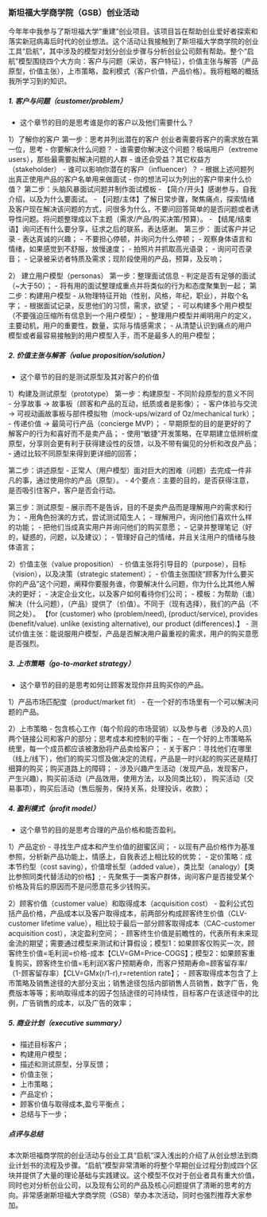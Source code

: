 ### 斯坦福大学商学院（GSB）创业活动

今年年中我参与了斯坦福大学“重建”创业项目。该项目旨在帮助创业爱好者探索和落实新冠病毒后时代的创业想法。这个活动让我接触到了斯坦福大学商学院的创业工具“启航”，其中涉及的模型对划分创业步骤与分析创业公司颇有帮助。整个“启航”模型围绕四个大方向：客户与问题（采访，客户特征），价值主张与解答（产品原型，价值主张），上市策略，盈利模式（客户价值，产品价格）。我将粗略的概括我所学习到的知识。


##### 1. 客户与问题（customer/problem）
- 这个章节的目的是思考谁是你的客户以及他们需要什么？

1）了解你的客户
第一步：思考并列出潜在的客户
创业者需要将客户的需求放在第一位，思考
    - 你要解决什么问题？
    - 谁需要你解决这个问题？极端用户（extreme users），那些最需要拟解决问题的人群
    - 谁还会受益？其它权益方（stakeholder）
    - 谁可以影响你潜在的客户（influencer）？
    - 根据上述问题列出真正使用产品的客户名单用来做面试
    - 你的想法可以为列出的客户带来什么价值？
第二步：头脑风暴面试问题并制作面试模板
    - 【简介/开头】感谢参与，自我介绍，以及为什么要面试。 
    - 【问题/主体】了解日常步骤，聚焦痛点，探索情绪及客户现在解决该问题的方式，问很多为什么，不要问回答简单的是否问题或者诱导性问题。将问题整理成以下主题（需求/产品/购买决策/预算）。
    - 【结尾/结束语】询问还有什么要分享，征求之后的联系，表达感谢。
第三步： 面试客户并记录
    - 表达真诚的兴趣；
    - 不要担心停顿，并询问为什么停顿；
    - 观察身体语言和情绪，如果感觉到不舒服，放慢速度；
    - 拍照片并抓取高光语录；
    - 询问可否录音；
    - 记录被采访者特质及需求；现阶段使用的产品，预算，及反响；
   
2） 建立用户模型（personas）
第一步：整理面试信息
    - 判定是否有足够的面试（~大于50）；
    - 将有用的面试整理成重点并将类似的行为和态度聚集到一起；
第二步：构建用户模型
    - 从物理特征开始（性别，风格，年纪，职业），并取个名字；
    - 根据面试记录，反思他们的习惯，需求，欲望；
    - 可以构建多个用户模型（不要强迫压缩所有信息到一个用户模型）；
    - 整理用户模型并阐明用户的定义，主要动机，用户的重要性，数量，实际与情感需求；
    - 从清楚认识到痛点的用户模型或者最容易接触到的用户模型入手，而不是最多人的用户模型；
    
##### 2. 价值主张与解答（value proposition/solution）
- 这个章节的目的是测试原型及其对客户的价值

1）构建及测试原型（prototype）
第一步：构建原型
    - 不同阶段原型的意义不同
        - 分享故事 -> 故事板（顾客和产品的互动，纸质或者是影像）；
        - 客户体验与交流 -> 可视动画故事板与部件模拟物（mock-ups/wizard of Oz/mechanical turk）；
        - 传递价值 -> 最简可行产品（concierge MVP）；
    - 早期原型的目的是更好的了解客户的行为和喜好而不是卖产品；
    - 使用“敏捷”开发策略，在早期建立低辨析度原型，分享则会更有利于获得建设性的反馈，以及不带有偏见的分析和改良产品；
    - 通过比较不同原型来得到更详细的回答；

第二步：讲述原型
    - 正常人（用户模型）面对巨大的困难（问题）去完成一件非凡的事，通过使用你的产品（原型）。
    - 4个要点：主要的目的，是否获得注意，是否吸引住客户，客户是否会行动。
    
第三步：测试原型
    - 展示而不是告诉，目的不是卖产品而是理解用户的需求和行为；
    - 用角色扮演的方式，尝试测试陌生人；
    - 理解用户，询问他们喜欢什么样的功能；
    - 把他们当成真实用户并询问他们的购买意愿；
    - 记录并整理笔记（好的，疑惑的，问题，以及建议）；
    - 管理好自己的情绪，并且关注用户的情绪与肢体语言；


2）价值主张（value proposition）
    - 价值主张将引导目的（purpose），目标（vision），以及决策（strategic statement）；
    - 价值主张围绕“顾客为什么要买你的产品”这个问题，阐释你要服务谁，你要解决什么问题，你为什么比其他人解决的更好；
    - 决定企业文化，以及客户如何看待你们公司；
    - 模板：为帮助（谁）解决（什么问题），（产品）提供了（价值）。不同于（现有选择），我们的产品（不同之处）。 【for (customer) who (problem/need), (product/service), provides (benefit/value). unlike (existing alternative), our product (differences).】
    - 测试价值主张：能说服用户模型，产品是否解决用户最重视的需求，用户的购买意愿是否强烈。
    

##### 3. 上市策略（go-to-market strategy）
- 这个章节的目的是思考如何让顾客发现你并且购买你的产品。

1）产品市场匹配度（product/market fit）
    - 在一个好的市场里有一个可以解决问题的产品。

2）上市策略
    - 包含核心工作（每个阶段的市场营销）以及参与者（涉及的人员）两个链接公司和客户的部分；思考成本和控制的平衡；
    - 在一个好的上市策略系统里，每一个成员都应该被激励将产品卖给客户；
    - 关于客户：寻找他们在哪里（线上/线下），他们的购买习惯及做决定的流程，产品是一时兴起的购买还是精打细算的购买；购买道路上的障碍；
    - 涉及兴趣产生活动（发现产品，发现客户，产生兴趣），购买前活动（产品效用，使用方法，以及同类比较）， 购买活动（交易事项），购买后活动（售后服务，保持关系，处理投诉，收款）；
    
    
##### 4. 盈利模式（profit model）
- 这个章节的目的是思考合理的产品价格和能否盈利。

1）产品定价
    - 寻找生产成本和产生价值的甜蜜区间；
    - 以现有产品价格作为基准参照，分析新产品功能上，情感上，自我表述上相比较的优势；
    - 定价策略：成本节约型（cost saving），价值增长型（added value），类比型（analogy）【类比参照同类代替活动的价格】;
    - 先聚焦于一类客户群体，询问客户是否接受某个价格及背后的原因而不是问愿意花多少钱购买。


2）顾客价值（customer value）和取得成本（acquisition cost）
    - 盈利公式包括产品价格，产品成本以及客户取得成本，前两部分构成顾客终生价值（CLV-customer lifetime value），相比较于最后一部分顾客取得成本（CAC-customer acquisition cost），决定盈利空间；
    - 顾客终生价值是前瞻性的，代表所有未来现金流的期望；需要通过模型来测试和计算假设；模型1：如果顾客仅购买一次，顾客终生价值=毛利润=价格-成本【CLV=GM=Price-COGS】；模型2：如果顾客重复购买，顾客终生价值=毛利润X客户预期寿命，而客户预期寿命=顾客留存率/（1-顾客留存率）【CLV=GMx(r/1-r),r=retention rate】；
    - 顾客取得成本包含了上市策略及销售途径的大部分支出；销售途径包括内部销售人员销售，数字广告，免费版本等等；影响取得成本的因子包括途径的可持续性，目标客户在该途径中的比例，广告销售的成本，以及广告的效率；
    
    
    
##### 5. 商业计划（executive summary）
   - 描述目标客户；
   - 构建用户模型；
   - 描述和测试原型，分享反馈；
   - 价值主张；
   - 上市策略；
   - 产品定价；
   - 顾客价值与取得成本,盈亏平衡点；
   - 总结与下一步；
    
    
##### 点评与总结
本次斯坦福商学院的创业活动与创业工具“启航”深入浅出的介绍了从创业想法到商业计划书的流程及步骤。“启航”模型非常清晰的将整个早期创业过程分割成四个区块并提供了大量的理论基础与实践建议。这个模型不仅对于创业者具有重大价值，同时也对分析创业公司，以及现有公司的产品及核心问题提供了清晰的思考的方向。非常感谢斯坦福大学商学院（GSB）举办本次活动，同时也强烈推荐大家参加。

